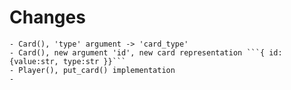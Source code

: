 # Changes

    - Card(), 'type' argument -> 'card_type'
    - Card(), new argument 'id', new card representation ```{ id: {value:str, type:str }}```
    - Player(), put_card() implementation
    -
